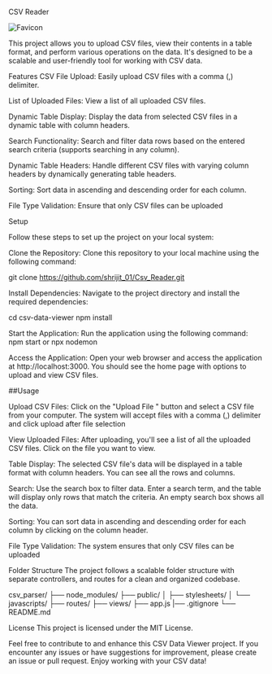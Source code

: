 CSV Reader


![Favicon](https://github.com/shrijit01/Csv-Reader/assets/79890217/a1230ccd-cf35-41bb-8870-f69bcd77ec88)


This project allows you to upload CSV files, view their contents in a table format, and perform various operations on the data. It's designed to be a scalable and user-friendly tool for working with CSV data.

Features
CSV File Upload: Easily upload CSV files with a comma (,) delimiter.

List of Uploaded Files: View a list of all uploaded CSV files.

Dynamic Table Display: Display the data from selected CSV files in a dynamic table with column headers.

Search Functionality: Search and filter data rows based on the entered search criteria (supports searching in any column).

Dynamic Table Headers: Handle different CSV files with varying column headers by dynamically generating table headers.

Sorting: Sort data in ascending and descending order for each column.

File Type Validation: Ensure that only CSV files can be uploaded

Setup

Follow these steps to set up the project on your local system:

Clone the Repository: Clone this repository to your local machine using the following command:

git clone https://github.com/shrijit_01/Csv_Reader.git

Install Dependencies: Navigate to the project directory and install the required dependencies:

cd csv-data-viewer
npm install

Start the Application: Run the application using the following command:
npm start
or
npx nodemon

Access the Application: Open your web browser and access the application at http://localhost:3000. You should see the home page with options to upload and view CSV files.

##Usage

Upload CSV Files: Click on the "Upload File " button and select a CSV file from your computer. The system will accept files with a comma (,) delimiter  and click upload  after file selection

View Uploaded Files: After uploading, you'll see a list of all the uploaded CSV files. Click on the file you want to view.

Table Display: The selected CSV file's data will be displayed in a table format with column headers. You can see all the rows and columns.

Search: Use the search box to filter data. Enter a search term, and the table will display only rows that match the criteria. An empty search box shows all the data.

Sorting: You can sort data in ascending and descending order for each column by clicking on the column header.

File Type Validation: The system ensures that only CSV files can be uploaded


Folder Structure
The project follows a scalable folder structure with separate controllers, and routes for a clean and organized codebase.

csv_parser/
├── node_modules/
├── public/
│   ├── stylesheets/
│   └── javascripts/
├── routes/
├── views/
├── app.js
|── .gitignore
└── README.md


License
This project is licensed under the MIT License.

Feel free to contribute to and enhance this CSV Data Viewer project. If you encounter any issues or have suggestions for improvement, please create an issue or pull request. Enjoy working with your CSV data!
